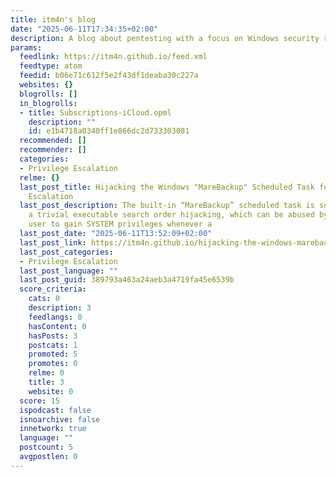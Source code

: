```yaml
---
title: itm4n's blog
date: "2025-06-11T17:34:35+02:00"
description: A blog about pentesting with a focus on Windows security research.
params:
  feedlink: https://itm4n.github.io/feed.xml
  feedtype: atom
  feedid: b06e71c612f5e2f43df1deaba30c227a
  websites: {}
  blogrolls: []
  in_blogrolls:
  - title: Subscriptions-iCloud.opml
    description: ""
    id: e1b4718a0340ff1e866dc2d733303081
  recommended: []
  recommender: []
  categories:
  - Privilege Escalation
  relme: {}
  last_post_title: Hijacking the Windows "MareBackup" Scheduled Task for Privilege
    Escalation
  last_post_description: The built-in “MareBackup” scheduled task is susceptible to
    a trivial executable search order hijacking, which can be abused by a low-privileged
    user to gain SYSTEM privileges whenever a
  last_post_date: "2025-06-11T13:52:09+02:00"
  last_post_link: https://itm4n.github.io/hijacking-the-windows-marebackup-scheduled-task-for-privilege-escalation/
  last_post_categories:
  - Privilege Escalation
  last_post_language: ""
  last_post_guid: 389793a463a24aeb3a4719fa45e6539b
  score_criteria:
    cats: 0
    description: 3
    feedlangs: 0
    hasContent: 0
    hasPosts: 3
    postcats: 1
    promoted: 5
    promotes: 0
    relme: 0
    title: 3
    website: 0
  score: 15
  ispodcast: false
  isnoarchive: false
  innetwork: true
  language: ""
  postcount: 5
  avgpostlen: 0
---
```

